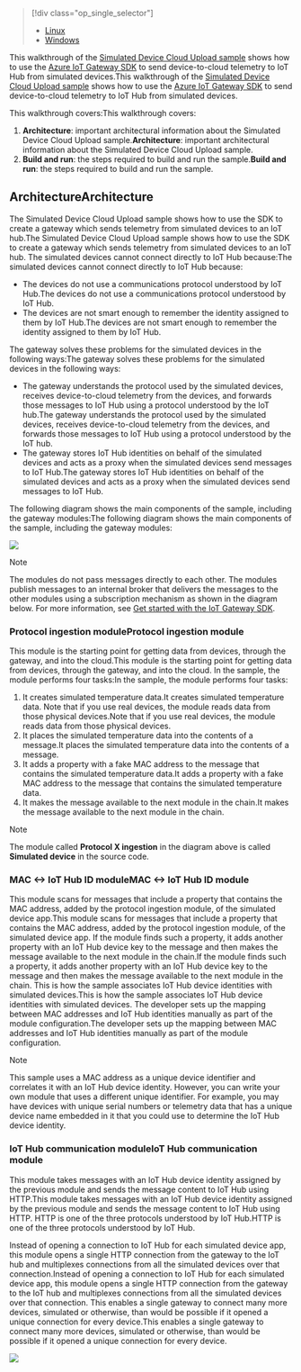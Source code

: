 > [!div class="op_single_selector"]
> * [Linux](../articles/iot-hub/iot-hub-linux-gateway-sdk-simulated-device.md)
> * [Windows](../articles/iot-hub/iot-hub-windows-gateway-sdk-simulated-device.md)
> 
> 

<span data-ttu-id="ed995-103">This walkthrough of the [Simulated Device Cloud Upload sample] shows how to use the [Azure IoT Gateway SDK][lnk-sdk] to send device-to-cloud telemetry to IoT Hub from simulated devices.</span><span class="sxs-lookup"><span data-stu-id="ed995-103">This walkthrough of the [Simulated Device Cloud Upload sample] shows how to use the [Azure IoT Gateway SDK][lnk-sdk] to send device-to-cloud telemetry to IoT Hub from simulated devices.</span></span>

<span data-ttu-id="ed995-104">This walkthrough covers:</span><span class="sxs-lookup"><span data-stu-id="ed995-104">This walkthrough covers:</span></span>

1. <span data-ttu-id="ed995-105">**Architecture**: important architectural information about the Simulated Device Cloud Upload sample.</span><span class="sxs-lookup"><span data-stu-id="ed995-105">**Architecture**: important architectural information about the Simulated Device Cloud Upload sample.</span></span>
2. <span data-ttu-id="ed995-106">**Build and run**: the steps required to build and run the sample.</span><span class="sxs-lookup"><span data-stu-id="ed995-106">**Build and run**: the steps required to build and run the sample.</span></span>

## <a name="architecture"></a><span data-ttu-id="ed995-107">Architecture</span><span class="sxs-lookup"><span data-stu-id="ed995-107">Architecture</span></span>
<span data-ttu-id="ed995-108">The Simulated Device Cloud Upload sample shows how to use the SDK to create a gateway which sends telemetry from simulated devices to an IoT hub.</span><span class="sxs-lookup"><span data-stu-id="ed995-108">The Simulated Device Cloud Upload sample shows how to use the SDK to create a gateway which sends telemetry from simulated devices to an IoT hub.</span></span> <span data-ttu-id="ed995-109">The simulated devices cannot connect directly to IoT Hub because:</span><span class="sxs-lookup"><span data-stu-id="ed995-109">The simulated devices cannot connect directly to IoT Hub because:</span></span>

* <span data-ttu-id="ed995-110">The devices do not use a communications protocol understood by IoT Hub.</span><span class="sxs-lookup"><span data-stu-id="ed995-110">The devices do not use a communications protocol understood by IoT Hub.</span></span>
* <span data-ttu-id="ed995-111">The devices are not smart enough to remember the identity assigned to them by IoT Hub.</span><span class="sxs-lookup"><span data-stu-id="ed995-111">The devices are not smart enough to remember the identity assigned to them by IoT Hub.</span></span>

<span data-ttu-id="ed995-112">The gateway solves these problems for the simulated devices in the following ways:</span><span class="sxs-lookup"><span data-stu-id="ed995-112">The gateway solves these problems for the simulated devices in the following ways:</span></span>

* <span data-ttu-id="ed995-113">The gateway understands the protocol used by the simulated devices, receives device-to-cloud telemetry from the devices, and forwards those messages to IoT Hub using a protocol understood by the IoT hub.</span><span class="sxs-lookup"><span data-stu-id="ed995-113">The gateway understands the protocol used by the simulated devices, receives device-to-cloud telemetry from the devices, and forwards those messages to IoT Hub using a protocol understood by the IoT hub.</span></span>
* <span data-ttu-id="ed995-114">The gateway stores IoT Hub identities on behalf of the simulated devices and acts as a proxy when the simulated devices send messages to IoT Hub.</span><span class="sxs-lookup"><span data-stu-id="ed995-114">The gateway stores IoT Hub identities on behalf of the simulated devices and acts as a proxy when the simulated devices send messages to IoT Hub.</span></span>

<span data-ttu-id="ed995-115">The following diagram shows the main components of the sample, including the gateway modules:</span><span class="sxs-lookup"><span data-stu-id="ed995-115">The following diagram shows the main components of the sample, including the gateway modules:</span></span>

![][1]

> [!NOTE]
> The modules do not pass messages directly to each other. The modules publish messages to an internal broker that delivers the messages to the other modules using a subscription mechanism as shown in the diagram below. For more information, see [Get started with the IoT Gateway SDK][lnk-gw-getstarted].
> 
> 

### <a name="protocol-ingestion-module"></a><span data-ttu-id="ed995-119">Protocol ingestion module</span><span class="sxs-lookup"><span data-stu-id="ed995-119">Protocol ingestion module</span></span>
<span data-ttu-id="ed995-120">This module is the starting point for getting data from devices, through the gateway, and into the cloud.</span><span class="sxs-lookup"><span data-stu-id="ed995-120">This module is the starting point for getting data from devices, through the gateway, and into the cloud.</span></span> <span data-ttu-id="ed995-121">In the sample, the module performs four tasks:</span><span class="sxs-lookup"><span data-stu-id="ed995-121">In the sample, the module performs four tasks:</span></span>

1. <span data-ttu-id="ed995-122">It creates simulated temperature data.</span><span class="sxs-lookup"><span data-stu-id="ed995-122">It creates simulated temperature data.</span></span> <span data-ttu-id="ed995-123">Note that if you use real devices, the module reads data from those physical devices.</span><span class="sxs-lookup"><span data-stu-id="ed995-123">Note that if you use real devices, the module reads data from those physical devices.</span></span>
2. <span data-ttu-id="ed995-124">It places the simulated temperature data into the contents of a message.</span><span class="sxs-lookup"><span data-stu-id="ed995-124">It places the simulated temperature data into the contents of a message.</span></span>
3. <span data-ttu-id="ed995-125">It adds a property with a fake MAC address to the message that contains the simulated temperature data.</span><span class="sxs-lookup"><span data-stu-id="ed995-125">It adds a property with a fake MAC address to the message that contains the simulated temperature data.</span></span>
4. <span data-ttu-id="ed995-126">It makes the message available to the next module in the chain.</span><span class="sxs-lookup"><span data-stu-id="ed995-126">It makes the message available to the next module in the chain.</span></span>

> [!NOTE]
> The module called **Protocol X ingestion** in the diagram above is called **Simulated device** in the source code.
> 
> 

### <a name="mac-lt-gt-iot-hub-id-module"></a><span data-ttu-id="ed995-128">MAC &lt;-&gt; IoT Hub ID module</span><span class="sxs-lookup"><span data-stu-id="ed995-128">MAC &lt;-&gt; IoT Hub ID module</span></span>
<span data-ttu-id="ed995-129">This module scans for messages that include a property that contains the MAC address, added by the protocol ingestion module, of the simulated device app.</span><span class="sxs-lookup"><span data-stu-id="ed995-129">This module scans for messages that include a property that contains the MAC address, added by the protocol ingestion module, of the simulated device app.</span></span> <span data-ttu-id="ed995-130">If the module finds such a property, it adds another property with an IoT Hub device key to the message and then makes the message available to the next module in the chain.</span><span class="sxs-lookup"><span data-stu-id="ed995-130">If the module finds such a property, it adds another property with an IoT Hub device key to the message and then makes the message available to the next module in the chain.</span></span> <span data-ttu-id="ed995-131">This is how the sample associates IoT Hub device identities with simulated devices.</span><span class="sxs-lookup"><span data-stu-id="ed995-131">This is how the sample associates IoT Hub device identities with simulated devices.</span></span> <span data-ttu-id="ed995-132">The developer sets up the mapping between MAC addresses and IoT Hub identities manually as part of the module configuration.</span><span class="sxs-lookup"><span data-stu-id="ed995-132">The developer sets up the mapping between MAC addresses and IoT Hub identities manually as part of the module configuration.</span></span> 

> [!NOTE]
> This sample uses a MAC address as a unique device identifier and correlates it with an IoT Hub device identity. However, you can write your own module that uses a different unique identifier. For example, you may have devices with unique serial numbers or telemetry data that has a unique device name embedded in it that you could use to determine the IoT Hub device identity.
> 
> 

### <a name="iot-hub-communication-module"></a><span data-ttu-id="ed995-136">IoT Hub communication module</span><span class="sxs-lookup"><span data-stu-id="ed995-136">IoT Hub communication module</span></span>
<span data-ttu-id="ed995-137">This module takes messages with an IoT Hub device identity assigned by the previous module and sends the message content to IoT Hub using HTTP.</span><span class="sxs-lookup"><span data-stu-id="ed995-137">This module takes messages with an IoT Hub device identity assigned by the previous module and sends the message content to IoT Hub using HTTP.</span></span> <span data-ttu-id="ed995-138">HTTP is one of the three protocols understood by IoT Hub.</span><span class="sxs-lookup"><span data-stu-id="ed995-138">HTTP is one of the three protocols understood by IoT Hub.</span></span>

<span data-ttu-id="ed995-139">Instead of opening a connection to IoT Hub for each simulated device app, this module opens a single HTTP connection from the gateway to the IoT hub and multiplexes connections from all the simulated devices over that connection.</span><span class="sxs-lookup"><span data-stu-id="ed995-139">Instead of opening a connection to IoT Hub for each simulated device app, this module opens a single HTTP connection from the gateway to the IoT hub and multiplexes connections from all the simulated devices over that connection.</span></span> <span data-ttu-id="ed995-140">This enables a single gateway to connect many more devices, simulated or otherwise, than would be possible if it opened a unique connection for every device.</span><span class="sxs-lookup"><span data-stu-id="ed995-140">This enables a single gateway to connect many more devices, simulated or otherwise, than would be possible if it opened a unique connection for every device.</span></span>

![][2]

<!-- Images -->
[1]: https://docstestmedia1.blob.core.windows.net/azure-media/includes/media/iot-hub-gateway-sdk-simulated-selector/image1.png
[2]: https://docstestmedia1.blob.core.windows.net/azure-media/includes/media/iot-hub-gateway-sdk-simulated-selector/image2.png

<!-- Links -->
[Simulated Device Cloud Upload sample]: https://github.com/Azure/azure-iot-gateway-sdk/blob/master/samples/simulated_device_cloud_upload/README.md
[lnk-sdk]: https://github.com/Azure/azure-iot-gateway-sdk
[lnk-gw-getstarted]: ../articles/iot-hub/iot-hub-linux-gateway-sdk-get-started.md

